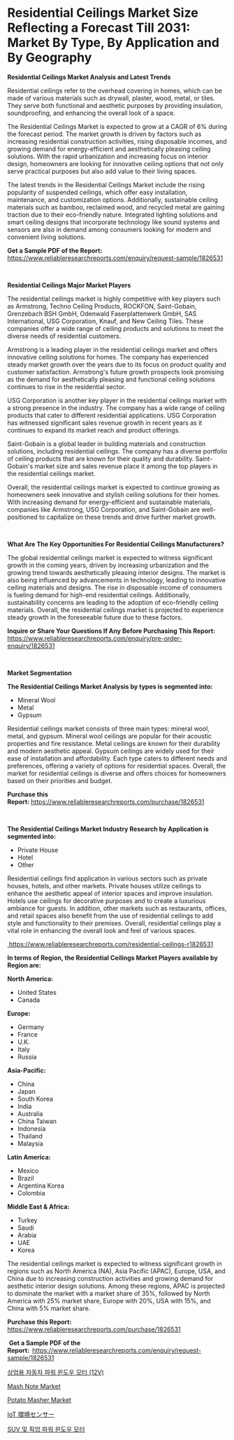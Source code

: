 <p><h1>Residential Ceilings Market Size Reflecting a Forecast Till 2031: Market By Type, By Application and By Geography</h1></p><p><strong>Residential Ceilings Market Analysis and Latest Trends</strong></p>
<p><p>Residential ceilings refer to the overhead covering in homes, which can be made of various materials such as drywall, plaster, wood, metal, or tiles. They serve both functional and aesthetic purposes by providing insulation, soundproofing, and enhancing the overall look of a space.</p><p>The Residential Ceilings Market is expected to grow at a CAGR of 6% during the forecast period. The market growth is driven by factors such as increasing residential construction activities, rising disposable incomes, and growing demand for energy-efficient and aesthetically pleasing ceiling solutions. With the rapid urbanization and increasing focus on interior design, homeowners are looking for innovative ceiling options that not only serve practical purposes but also add value to their living spaces.</p><p>The latest trends in the Residential Ceilings Market include the rising popularity of suspended ceilings, which offer easy installation, maintenance, and customization options. Additionally, sustainable ceiling materials such as bamboo, reclaimed wood, and recycled metal are gaining traction due to their eco-friendly nature. Integrated lighting solutions and smart ceiling designs that incorporate technology like sound systems and sensors are also in demand among consumers looking for modern and convenient living solutions.</p></p>
<p><strong>Get a Sample PDF of the Report:&nbsp;</strong> <a href="https://www.reliableresearchreports.com/enquiry/request-sample/1826531">https://www.reliableresearchreports.com/enquiry/request-sample/1826531</a></p>
<p>&nbsp;</p>
<p><strong>Residential Ceilings Major Market Players</strong></p>
<p><p>The residential ceilings market is highly competitive with key players such as Armstrong, Techno Ceiling Products, ROCKFON, Saint-Gobain, Grenzebach BSH GmbH, Odenwald Faserplattenwerk GmbH, SAS International, USG Corporation, Knauf, and New Ceiling Tiles. These companies offer a wide range of ceiling products and solutions to meet the diverse needs of residential customers.</p><p>Armstrong is a leading player in the residential ceilings market and offers innovative ceiling solutions for homes. The company has experienced steady market growth over the years due to its focus on product quality and customer satisfaction. Armstrong's future growth prospects look promising as the demand for aesthetically pleasing and functional ceiling solutions continues to rise in the residential sector.</p><p>USG Corporation is another key player in the residential ceilings market with a strong presence in the industry. The company has a wide range of ceiling products that cater to different residential applications. USG Corporation has witnessed significant sales revenue growth in recent years as it continues to expand its market reach and product offerings.</p><p>Saint-Gobain is a global leader in building materials and construction solutions, including residential ceilings. The company has a diverse portfolio of ceiling products that are known for their quality and durability. Saint-Gobain's market size and sales revenue place it among the top players in the residential ceilings market.</p><p>Overall, the residential ceilings market is expected to continue growing as homeowners seek innovative and stylish ceiling solutions for their homes. With increasing demand for energy-efficient and sustainable materials, companies like Armstrong, USG Corporation, and Saint-Gobain are well-positioned to capitalize on these trends and drive further market growth.</p></p>
<p>&nbsp;</p>
<p><strong>What Are The Key Opportunities For Residential Ceilings Manufacturers?</strong></p>
<p><p>The global residential ceilings market is expected to witness significant growth in the coming years, driven by increasing urbanization and the growing trend towards aesthetically pleasing interior designs. The market is also being influenced by advancements in technology, leading to innovative ceiling materials and designs. The rise in disposable income of consumers is fueling demand for high-end residential ceilings. Additionally, sustainability concerns are leading to the adoption of eco-friendly ceiling materials. Overall, the residential ceilings market is projected to experience steady growth in the foreseeable future due to these factors.</p></p>
<p><strong>Inquire or Share Your Questions If Any Before Purchasing This Report:</strong> <a href="https://www.reliableresearchreports.com/enquiry/pre-order-enquiry/1826531">https://www.reliableresearchreports.com/enquiry/pre-order-enquiry/1826531</a></p>
<p>&nbsp;</p>
<p><strong>Market Segmentation</strong></p>
<p><strong>The Residential Ceilings Market Analysis by types is segmented into:</strong></p>
<p><ul><li>Mineral Wool</li><li>Metal</li><li>Gypsum</li></ul></p>
<p><p>Residential ceilings market consists of three main types: mineral wool, metal, and gypsum. Mineral wool ceilings are popular for their acoustic properties and fire resistance. Metal ceilings are known for their durability and modern aesthetic appeal. Gypsum ceilings are widely used for their ease of installation and affordability. Each type caters to different needs and preferences, offering a variety of options for residential spaces. Overall, the market for residential ceilings is diverse and offers choices for homeowners based on their priorities and budget.</p></p>
<p><strong>Purchase this Report:&nbsp;</strong><a href="https://www.reliableresearchreports.com/purchase/1826531">https://www.reliableresearchreports.com/purchase/1826531</a></p>
<p>&nbsp;</p>
<p><strong>The Residential Ceilings Market Industry Research by Application is segmented into:</strong></p>
<p><ul><li>Private House</li><li>Hotel</li><li>Other</li></ul></p>
<p><p>Residential ceilings find application in various sectors such as private houses, hotels, and other markets. Private houses utilize ceilings to enhance the aesthetic appeal of interior spaces and improve insulation. Hotels use ceilings for decorative purposes and to create a luxurious ambiance for guests. In addition, other markets such as restaurants, offices, and retail spaces also benefit from the use of residential ceilings to add style and functionality to their premises. Overall, residential ceilings play a vital role in enhancing the overall look and feel of various spaces.</p></p>
<p><a href="https://www.reliableresearchreports.com/residential-ceilings-r1826531">&nbsp;https://www.reliableresearchreports.com/residential-ceilings-r1826531</a></p>
<p><strong>In terms of Region, the Residential Ceilings Market Players available by Region are:</strong></p>
<p>
    <p> <strong> North America: </strong>
        <ul>
            <li>United States</li>
            <li>Canada</li>
        </ul>
        </p> 
    <p> <strong> Europe: </strong>
        <ul>
            <li>Germany</li>
            <li>France</li>
            <li>U.K.</li>
            <li>Italy</li>
            <li>Russia</li>
        </ul>
        </p> 
    <p> <strong> Asia-Pacific: </strong>
        <ul>
            <li>China</li>
            <li>Japan</li>
            <li>South Korea</li>
            <li>India</li>
            <li>Australia</li>
            <li>China Taiwan</li>
            <li>Indonesia</li>
            <li>Thailand</li>
            <li>Malaysia</li>
        </ul>
        </p> 
    <p> <strong> Latin America: </strong>
        <ul>
            <li>Mexico</li>
            <li>Brazil</li>
            <li>Argentina Korea</li>
            <li>Colombia</li>
        </ul>
        </p> 
    <p> <strong> Middle East & Africa: </strong>
        <ul>
            <li>Turkey</li>
            <li>Saudi</li>
            <li>Arabia</li>
            <li>UAE</li>
            <li>Korea</li>
        </ul>
    </p>
    </p>
<p><p>The residential ceilings market is expected to witness significant growth in regions such as North America (NA), Asia Pacific (APAC), Europe, USA, and China due to increasing construction activities and growing demand for aesthetic interior design solutions. Among these regions, APAC is projected to dominate the market with a market share of 35%, followed by North America with 25% market share, Europe with 20%, USA with 15%, and China with 5% market share.</p></p>
<p><strong>Purchase this Report: </strong><a href="https://www.reliableresearchreports.com/purchase/1826531">https://www.reliableresearchreports.com/purchase/1826531</a></p>
<p>&nbsp;<strong>Get a Sample PDF of the Report:&nbsp;&nbsp;</strong><a href="https://www.reliableresearchreports.com/enquiry/request-sample/1826531">https://www.reliableresearchreports.com/enquiry/request-sample/1826531</a></p>
<p><strong></strong></p>
<p><p><a href="https://github.com/apple8975768/Market-Research-Report-List-1/blob/main/1359274149138.md">상업용 자동차 파워 윈도우 모터 (12V)</a></p><p><a href="https://github.com/kpvmspce33/Market-Research-Report-List-1/blob/main/mash-note-market.md">Mash Note Market</a></p><p><a href="https://github.com/goodweq44/Market-Research-Report-List-1/blob/main/potato-masher-market.md">Potato Masher Market</a></p><p><a href="https://github.com/zoetazuur/Market-Research-Report-List-2/blob/main/7772993141282.md">IoT 環境センサー</a></p><p><a href="https://github.com/hzumrdvas204296/Market-Research-Report-List-2/blob/main/3349631149139.md">SUV 및 픽업 파워 윈도우 모터</a></p></p>